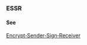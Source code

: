 ### ESSR

<h4>See</h4><p><a href="https://github.com/WebOfTrust/WOT-terms/wiki/encrypt-sender-sign-receiver">Encrypt‐Sender‐Sign‐Receiver</a></p>